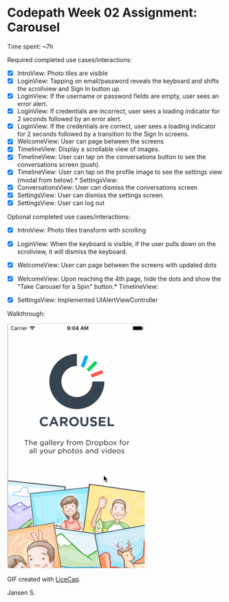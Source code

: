 # Codepath Week 02 Assignment: Carousel

Time spent: ~7h


Required completed use cases/interactions:
* [x] IntroView: Photo tiles are visible
* [x] LoginView: Tapping on email/password reveals the keyboard and shifts the scrollview and Sign In button up.
* [x] LoginView: If the username or password fields are empty, user sees an error alert.
* [x] LoginView: If credentials are incorrect, user sees a loading indicator for 2 seconds followed by an error alert.
* [x] LoginView: If the credentials are correct, user sees a loading indicator for 2 seconds followed by a transition to the Sign In screens.
* [x] WelcomeView: User can page between the screens
* [x] TimelineView: Display a scrollable view of images.
* [x] TimelineView: User can tap on the conversations button to see the conversations screen (push).
* [x] TimelineView: User can tap on the profile image to see the settings view (modal from below).* SettingsView:
* [x] ConversationsView: User can dismiss the conversations screen
* [x] SettingsView: User can dismiss the settings screen.
* [x] SettingsView: User can log out

Optional completed use cases/interactions:
* [x] IntroView: Photo tiles transform with scrolling
* [x] LoginView: When the keyboard is visible, if the user pulls down on the scrollview, it will dismiss the keyboard.
* [x] WelcomeView: User can page between the screens with updated dots
* [x] WelcomeView: Upon reaching the 4th page, hide the dots and show the "Take Carousel for a Spin" button.* TimelineView:
* [x] SettingsView: Implemented UIAlertViewController



Walkthrough:

![Video Walkthrough](WeekTwoV1.gif)

GIF created with [LiceCap](http://www.cockos.com/licecap/).

Jansen S.
